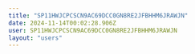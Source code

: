 ```yaml
---
title: "SP11HWJCPCSCN9AC69DCC0GN8RE2JFBHHM6JRAWJN"
date: 2024-11-14T00:02:28.906Z
user: SP11HWJCPCSCN9AC69DCC0GN8RE2JFBHHM6JRAWJN
layout: "users"
---
```

    